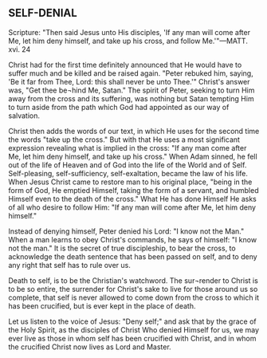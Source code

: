 ## SELF-DENIAL ##

Scripture: "Then said Jesus unto His disciples, 'If any man will come after Me, let him deny himself, and take up his cross, and follow Me.'"—MATT. xvi. 24



Christ had for the first time definitely announced that He would have to suffer much and be killed and be raised again. "Peter rebuked him, saying, 'Be it far from Thee, Lord: this shall never be unto Thee.'" Christ's answer was, "Get thee be¬hind Me, Satan." The spirit of Peter, seeking to turn Him away from the cross and its suffering, was nothing but Satan tempting Him to turn aside from the path which God had appointed as our way of salvation.



Christ then adds the words of our text, in which He uses for the second time the words "take up the cross." But with that He uses a most significant expression revealing what is implied in the cross: "If any man come after Me, let him deny himself, and take up his cross." When Adam sinned, he fell out of the life of Heaven and of God into the life of the World and of Self. Self-pleasing, self-sufficiency, self-exaltation, became the law of his life. When Jesus Christ came to restore man to his original place, "being in the form of God, He emptied Himself, taking the form of a servant, and humbled Himself even to the death of the cross." What He has done Himself He asks of all who desire to follow Him: "If any man will come after Me, let him deny himself."



Instead of denying himself, Peter denied his Lord: "I know not the Man." When a man learns to obey Christ's commands, he says of himself: "I know not the man." It is the secret of true discipleship, to bear the cross, to acknowledge the death sentence that has been passed on self, and to deny any right that self has to rule over us.



Death to self, is to be the Christian's watchword. The sur¬render to Christ is to be so entire, the surrender for Christ's sake to live for those around us so complete, that self is never allowed to come down from the cross to which it has been crucified, but is ever kept in the place of death.



Let us listen to the voice of Jesus: "Deny self;" and ask that by the grace of the Holy Spirit, as the disciples of Christ Who denied Himself for us, we may ever live as those in whom self has been crucified with Christ, and in whom the crucified Christ now lives as Lord and Master.

